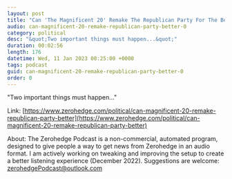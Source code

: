 ```yaml
---
layout: post
title: "Can 'The Magnificent 20' Remake The Republican Party For The Better?"
audio: can-magnificent-20-remake-republican-party-better-0
category: political
desc: "&quot;Two important things must happen...&quot;"
duration: 00:02:56
length: 176
datetime: Wed, 11 Jan 2023 00:25:00 +0000
tags: podcast
guid: can-magnificent-20-remake-republican-party-better-0
order: 0
---
```

&quot;Two important things must happen...&quot;

Link: [https://www.zerohedge.com/political/can-magnificent-20-remake-republican-party-better](https://www.zerohedge.com/political/can-magnificent-20-remake-republican-party-better)

About: The Zerohedge Podcast is a non-commercial, automated program, designed to give people a way to get news from Zerohedge in an audio format.  I am actively working on tweaking and improving the setup to create a better listening experience (December 2022).  Suggestions are welcome: [zerohedgePodcast@outlook.com](mailto:zerohedgePodcast@outlook.com)